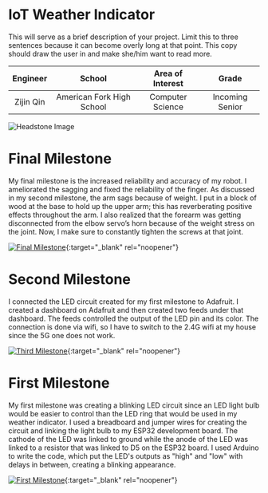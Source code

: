 ﻿# IoT Weather Indicator
This will serve as a brief description of your project. Limit this to three sentences because it can become overly long at that point. This copy should draw the user in and make she/him want to read more.

| **Engineer** | **School** | **Area of Interest** | **Grade** |
|:--:|:--:|:--:|:--:|
| Zijin Qin | American Fork High School | Computer Science | Incoming Senior

![Headstone Image](https://bluestampengineering.com/wp-content/uploads/2016/05/improve.jpg)
  
# Final Milestone
My final milestone is the increased reliability and accuracy of my robot. I ameliorated the sagging and fixed the reliability of the finger. As discussed in my second milestone, the arm sags because of weight. I put in a block of wood at the base to hold up the upper arm; this has reverberating positive effects throughout the arm. I also realized that the forearm was getting disconnected from the elbow servo’s horn because of the weight stress on the joint. Now, I make sure to constantly tighten the screws at that joint. 

[![Final Milestone](https://res.cloudinary.com/marcomontalbano/image/upload/v1612573869/video_to_markdown/images/youtube--F7M7imOVGug-c05b58ac6eb4c4700831b2b3070cd403.jpg )](https://www.youtube.com/watch?v=F7M7imOVGug&feature=emb_logo "Final Milestone"){:target="_blank" rel="noopener"}

# Second Milestone
I connected the LED circuit created for my first milestone to Adafruit. I created a dashboard on Adafruit and then created two feeds under that dashboard. The feeds controlled the output of the LED pin and its color. The connection is done via wifi, so I have to switch to the 2.4G wifi at my house since the 5G one does not work. 

[![Third Milestone](https://res.cloudinary.com/marcomontalbano/image/upload/v1612574014/video_to_markdown/images/youtube--y3VAmNlER5Y-c05b58ac6eb4c4700831b2b3070cd403.jpg)](https://www.youtube.com/watch?v=y3VAmNlER5Y&feature=emb_logo "Second Milestone"){:target="_blank" rel="noopener"}

# First Milestone
My first milestone was creating a blinking LED circuit since an LED light bulb would be easier to control than the LED ring that would be used in my weather indicator. I used a breadboard and jumper wires for creating the circuit and linking the light bulb to my ESP32 development board. The cathode of the LED was linked to ground while the anode of the LED was linked to a resistor that was linked to D5 on the ESP32 board. I used Arduino to write the code, which put the LED's outputs as "high" and "low" with delays in between, creating a blinking appearance. 

[![First Milestone](https://i.imgur.com/m7CrPYl.jpg)](https://www.youtube.com/watch?v=l1HJ_1RsJoE&t=3s "First Milestone"){:target="_blank" rel="noopener"}
